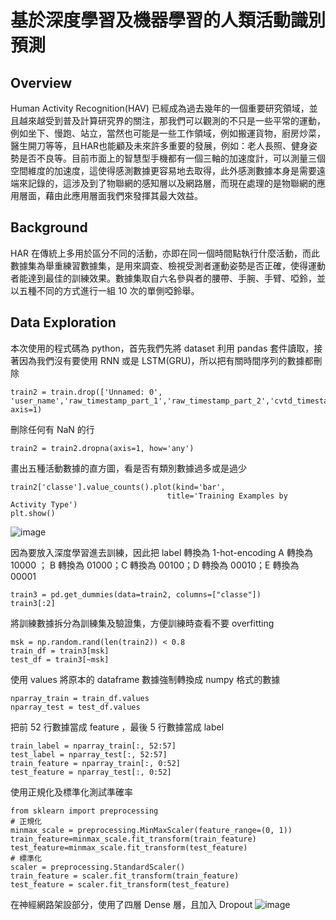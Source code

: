 # 基於深度學習及機器學習的人類活動識別預測
## Overview
Human Activity Recognition(HAV) 已經成為過去幾年的一個重要研究領域，並且越來越受到普及計算研究界的關注，那我們可以觀測的不只是一些平常的運動，例如坐下、慢跑、站立，當然也可能是一些工作領域，例如搬運貨物，廚房炒菜，醫生開刀等等，且HAR也能顧及未來許多重要的發展，例如：老人長照、健身姿勢是否不良等。目前市面上的智慧型手機都有一個三軸的加速度計，可以測量三個空間維度的加速度，這使得感測數據更容易地去取得，此外感測數據本身是需要遠端來記錄的，這涉及到了物聯網的感知層以及網路層，而現在處理的是物聯網的應用層面，藉由此應用層面我們來發揮其最大效益。
## Background
HAR 在傳統上多用於區分不同的活動，亦即在同一個時間點執行什麼活動，而此數據集為舉重練習數據集，是用來調查、檢視受測者運動姿勢是否正確，使得運動者能達到最佳的訓練效果。數據集取自六名參與者的腰帶、手腕、手臂、啞鈴，並以五種不同的方式進行一組 10 次的單側啞鈴舉。
## Data Exploration
本次使用的程式碼為 python，首先我們先將 dataset 利用 pandas 套件讀取，接著因為我們沒有要使用 RNN 或是 LSTM(GRU)，所以把有關時間序列的數據都刪除
```
train2 = train.drop(['Unnamed: 0', 'user_name','raw_timestamp_part_1','raw_timestamp_part_2','cvtd_timestamp','new_window','num_window'], axis=1)

``` 
刪除任何有 NaN 的行
```
train2 = train2.dropna(axis=1, how='any')
``` 
畫出五種活動數據的直方圖，看是否有類別數據過多或是過少
```
train2['classe'].value_counts().plot(kind='bar',
                                   title='Training Examples by Activity Type')
plt.show()
``` 
![image](https://github.com/03053020ITE/ship-detection/blob/master/show/7.PNG)

因為要放入深度學習進去訓練，因此把 label 轉換為 1-hot-encoding
A 轉換為 10000 ； B 轉換為 01000；C 轉換為 00100；D 轉換為 00010；E 轉換為 00001
```
train3 = pd.get_dummies(data=train2, columns=["classe"])
train3[:2]
``` 
將訓練數據拆分為訓練集及驗證集，方便訓練時查看不要 overfitting
```
msk = np.random.rand(len(train2)) < 0.8
train_df = train3[msk]
test_df = train3[~msk]
``` 
使用 values 將原本的 dataframe 數據強制轉換成 numpy 格式的數據
```
nparray_train = train_df.values
nparray_test = test_df.values
``` 
把前 52 行數據當成 feature ，最後 5 行數據當成 label
```
train_label = nparray_train[:, 52:57]
test_label = nparray_test[:, 52:57]
train_feature = nparray_train[:, 0:52]
test_feature = nparray_test[:, 0:52]
```
使用正規化及標準化測試準確率
```
from sklearn import preprocessing
# 正規化
minmax_scale = preprocessing.MinMaxScaler(feature_range=(0, 1))
train_feature=minmax_scale.fit_transform(train_feature)
test_feature=minmax_scale.fit_transform(test_feature)
# 標準化
scaler = preprocessing.StandardScaler()
train_feature = scaler.fit_transform(train_feature)
test_feature = scaler.fit_transform(test_feature)
```
在神經網路架設部分，使用了四層 Dense 層，且加入 Dropout
![image](https://github.com/03053020ITE/ship-detection/blob/master/show/7.PNG)